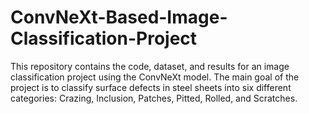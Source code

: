 # ConvNeXt-Based-Image-Classification-Project
This repository contains the code, dataset, and results for an image classification project using the ConvNeXt model. The main goal of the project is to classify surface defects in steel sheets into six different categories: Crazing, Inclusion, Patches, Pitted, Rolled, and Scratches. 
